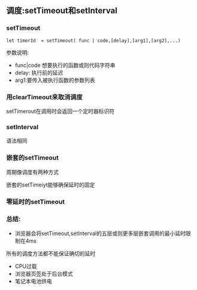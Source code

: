 ## 调度:setTimeout和setInterval

### setTimeout

```
let timerId  = setTimeout( func | code,[delay],[arg1],[arg2],...)
```

参数说明:

- func|code 想要执行的函数或则代码字符串
- delay: 执行前的延迟
- arg1:要传入被执行函数的参数列表

### 用clearTimeout来取消调度

setTimerout在调用时会返回一个定时器标识符

### setInterval

语法相同

### 嵌套的setTimeout

周期像调度有两种方式

嵌套的setTimeiyt能够确保延时的固定

### 零延时的setTimeout

### 总结:

- 浏览器会将setTimeout,setInterval的五层或则更多层嵌套调用的最小延时限制在4ms

所有的调度方法都不能保证确切的延时

- CPU过载
- 浏览器页签处于后台模式
- 笔记本电池供电